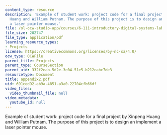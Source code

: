 ```yaml
---
content_type: resource
description: 'Example of student work: project code for a final project by Xinpeng
  Huang and William Putnam. The purpose of this project is to design an implement
  a laser pointer mouse.'
file: /ol-ocw-studio-app/courses/6-111-introductory-digital-systems-laboratory-spring-2006/691ced92ab9a4851a3a022704cfb66df_appendix2.pdf
file_size: 202747
file_type: application/pdf
learning_resource_types:
- Projects
license: https://creativecommons.org/licenses/by-nc-sa/4.0/
ocw_type: OCWFile
parent_title: Projects
parent_type: CourseSection
parent_uid: 332f2eab-5d2e-3e04-51e5-b212cabc7de3
resourcetype: Document
title: appendix2.pdf
uid: 691ced92-ab9a-4851-a3a0-22704cfb66df
video_files:
  video_thumbnail_file: null
video_metadata:
  youtube_id: null
---
```

Example of student work: project code for a final project by Xinpeng Huang and William Putnam. The purpose of this project is to design an implement a laser pointer mouse.